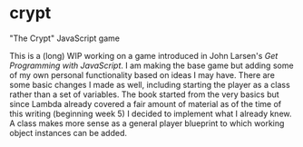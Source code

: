 # crypt
"The Crypt" JavaScript game

This is a (long) WIP working on a game introduced in John Larsen's *Get Programming with JavaScript*. I am making the base game but adding
some of my own personal functionality based on ideas I may have. There are some basic changes I made as well, including starting the player
as a class rather than a set of variables. The book started from the very basics but since Lambda already covered a fair amount of material
as of the time of this writing (beginning week 5) I decided to implement what I already knew. A class makes more sense as a general player
blueprint to which working object instances can be added.
